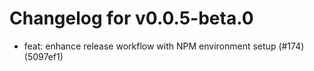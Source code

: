 # Changelog for v0.0.5-beta.0

- feat: enhance release workflow with NPM environment setup (#174) (5097ef1)

